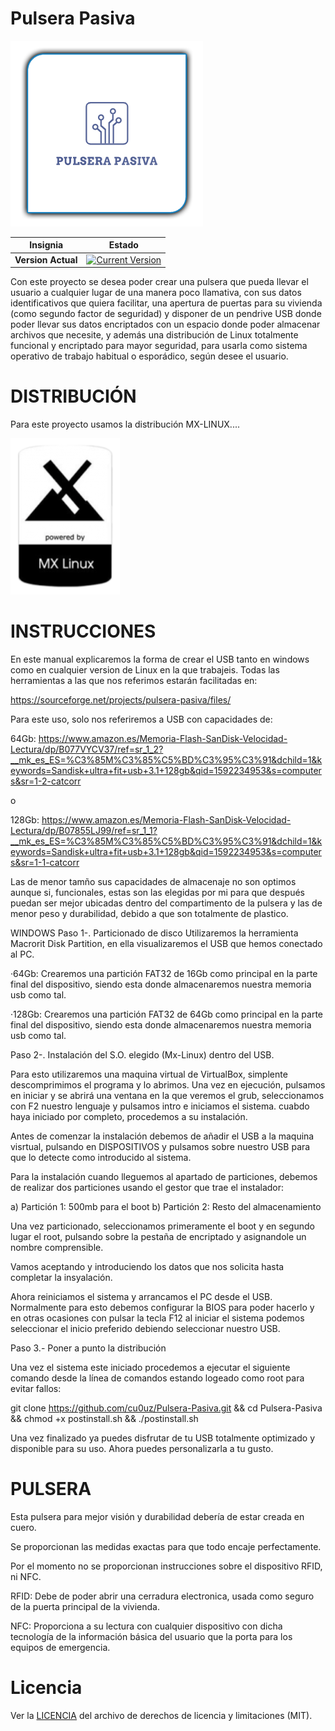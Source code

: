 # Pulsera Pasiva

![Pulsera Pasiva](images/logo.png)

Insignia | Estado
--- | ---
**Version Actual** | [![Current Version](https://img.shields.io/badge/Vesrs%C3%ADon%20Beta-1.0-red)](https://github.com/cu0uz/Pulsera-Pasiva-Linux/releases)


Con este proyecto se desea poder crear una pulsera que pueda llevar el usuario a cualquier lugar de una manera poco llamativa, con sus datos identificativos que quiera facilitar, una apertura de puertas para su vivienda (como segundo factor de seguridad) y disponer de un pendrive USB donde poder llevar sus datos encriptados con un espacio donde poder almacenar archivos que necesite, y además una distribución de Linux totalmente funcional y encriptado para mayor seguridad, para usarla como sistema operativo de trabajo habitual o esporádico, según desee el usuario.


# DISTRIBUCIÓN

Para este proyecto usamos la distribución MX-LINUX....

![DISTRIBUCION](images/PWRD-BY-MX-LINUX.png)

# INSTRUCCIONES

En este manual explicaremos la forma de crear el USB tanto en windows como en cualquier version de Linux en la que trabajeis. Todas las herramientas a las que nos referimos estarán facilitadas en:

https://sourceforge.net/projects/pulsera-pasiva/files/

Para este uso, solo nos referiremos a USB con capacidades de:

64Gb: https://www.amazon.es/Memoria-Flash-SanDisk-Velocidad-Lectura/dp/B077VYCV37/ref=sr_1_2?__mk_es_ES=%C3%85M%C3%85%C5%BD%C3%95%C3%91&dchild=1&keywords=Sandisk+ultra+fit+usb+3.1+128gb&qid=1592234953&s=computers&sr=1-2-catcorr

o

128Gb: https://www.amazon.es/Memoria-Flash-SanDisk-Velocidad-Lectura/dp/B07855LJ99/ref=sr_1_1?__mk_es_ES=%C3%85M%C3%85%C5%BD%C3%95%C3%91&dchild=1&keywords=Sandisk+ultra+fit+usb+3.1+128gb&qid=1592234953&s=computers&sr=1-1-catcorr

Las de menor tamño sus capacidades de almacenaje no son optimos aunque si, funcionales, estas son las elegidas por mi para que después puedan ser mejor ubicadas dentro del compartimento de la pulsera y las de menor peso y durabilidad, debido a que son totalmente de plastico.

WINDOWS
Paso 1-. Particionado de disco Utilizaremos la herramienta Macrorit Disk Partition, en ella visualizaremos el USB que hemos conectado al PC.

·64Gb: Crearemos una partición FAT32 de 16Gb como principal en la parte final del dispositivo, siendo esta donde almacenaremos nuestra memoria usb como tal.

·128Gb: Crearemos una partición FAT32 de 64Gb como principal en la parte final del dispositivo, siendo esta donde almacenaremos nuestra memoria usb como tal.

Paso 2-. Instalación del S.O. elegido (Mx-Linux) dentro del USB.

Para esto utilizaremos una maquina virtual de VirtualBox, simplente descomprimimos el programa y lo abrimos. Una vez en ejecución,  pulsamos en iniciar y se abrirá una ventana en la que veremos el grub, seleccionamos con F2 nuestro lenguaje y pulsamos intro e iniciamos el sistema. cuabdo haya iniciado por completo, procedemos a su instalación.

Antes de comenzar la instalación debemos de añadir el USB a la maquina visrtual, pulsando en DISPOSITIVOS y pulsamos sobre nuestro USB para que lo detecte como introducido al sistema.

Para la instalación cuando lleguemos al apartado de particiones, debemos de realizar dos particiones usando el gestor que trae el instalador:

a) Partición 1: 500mb para el boot
b) Partición 2: Resto del almacenamiento

Una vez particionado, seleccionamos primeramente el boot y en segundo lugar el root, pulsando sobre la pestaña de encriptado y asignandole un nombre comprensible.

Vamos aceptando y introduciendo los datos que nos solicita hasta completar la insyalación.

Ahora reiniciamos el sistema y arrancamos el PC desde el USB. Normalmente para esto debemos configurar la BIOS para poder hacerlo y en otras ocasiones con pulsar la tecla F12 al iniciar el sistema podemos seleccionar el inicio preferido debiendo seleccionar nuestro USB.

Paso 3.- Poner a punto la distribución

Una vez el sistema este iniciado procedemos a ejecutar el siguiente comando desde la línea de comandos estando logeado como root para evitar fallos:

git clone https://github.com/cu0uz/Pulsera-Pasiva.git && cd Pulsera-Pasiva && chmod +x postinstall.sh && ./postinstall.sh

Una vez finalizado ya puedes disfrutar de tu USB totalmente optimizado y disponible para su uso. Ahora puedes personalizarla a tu gusto.

# PULSERA

Esta pulsera para mejor visión y durabilidad debería de estar creada en cuero.

Se proporcionan las medidas exactas para que todo encaje perfectamente.

Por el momento no se proporcionan instrucciones sobre el dispositivo RFID, ni NFC. 

RFID: Debe de poder abrir una cerradura electronica, usada como seguro de la puerta principal de la vivienda.

NFC:  Proporciona a su lectura con cualquier dispositivo con dicha tecnología de la información básica del  usuario que la porta para los equipos de emergencia.

# Licencia
Ver la [LICENCIA](LICENSE.md) del archivo de derechos de licencia y limitaciones (MIT).
